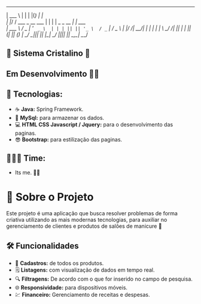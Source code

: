 
______                    _   _  _             _        
| ___ \                  | | | |(_)           | |       
| |_/ /  ___  _ __ ___   | | | | _  _ __    __| |  ___  
| ___ \ / _ \| '_ ` _ \  | | | || || '_ \  / _` | / _ \ 
| |_/ /|  __/| | | | | | \ \_/ /| || | | || (_| || (_) |
\____/  \___||_| |_| |_|  \___/ |_||_| |_| \__,_| \___/ 
                                                        


## 💎 Sistema Cristalino 💎

## Em Desenvolvimento 🚀✨

## 🤖 Tecnologias:

- ☕ **Java:** Spring Framework.
- 🎲 **MySql:** para armazenar os dados.
- 💻 **HTML CSS Javascript / Jquery:** para o desenvolvimento das paginas.
- 😎 **Bootstrap:** para estilização das paginas.

## 👨🏾‍💻 Time: 

- Its me. 💪🏾

# 🎨 Sobre o Projeto

Este projeto é uma aplicação que busca resolver problemas de forma criativa utilizando as mais modernas tecnologias,
para auxiliar no gerenciamento de clientes e produtos de salões de manicure 🚀


## 🛠️ Funcionalidades

- 📝 **Cadastros:** de todos os produtos.
- 🗒️ **Listagens:** com visualização de dados em tempo real.
- 🔍 **Filtragens:** De acordo com o que for inserido no campo de pesquisa.
- 🌐 **Responsividade:** para dispositivos móveis.
- 💹 **Financeiro:** Gerenciamento de receitas e despesas.





      
